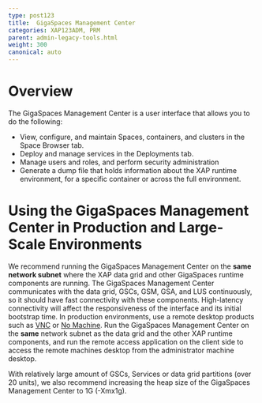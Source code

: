 ```yaml
---
type: post123
title:  GigaSpaces Management Center
categories: XAP123ADM, PRM
parent: admin-legacy-tools.html
weight: 300
canonical: auto
---
```



# Overview


The GigaSpaces Management Center is a user interface that allows you to do the following:

- View, configure, and maintain Spaces, containers, and clusters in the Space Browser tab.
- Deploy and manage services in the Deployments tab.
- Manage users and roles, and perform security administration
- Generate a dump file that holds information about the XAP runtime environment, for a specific container or across the full environment.

# Using the GigaSpaces Management Center in Production and Large-Scale Environments

We recommend running the GigaSpaces Management Center on the **same network subnet** where the XAP data grid and other GigaSpaces runtime components are running. The GigaSpaces Management Center communicates with the data grid, GSCs, GSM, GSA, and LUS continuously, so it should have fast connectivity with these components. High-latency connectivity will affect the responsiveness of the  interface and its initial bootstrap time. In production environments, use a remote desktop products such as [VNC](http://www.realvnc.com/products/free/4.1/index.html) or [No Machine](http://www.nomachine.com). Run the GigaSpaces Management Center on the **same** network subnet as the data grid and the other XAP runtime components, and run the remote access application on the client side to access the remote machines desktop from the administrator machine desktop.

With relatively large amount of GSCs, Services or data grid partitions (over 20 units), we also recommend increasing the heap size of the GigaSpaces Management Center to 1G (-Xmx1g).


